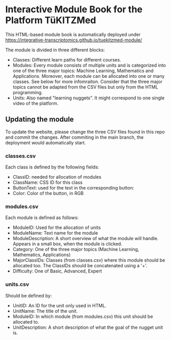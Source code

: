 # Interactive Module Book for the Platform TüKITZMed

This HTML-based module book is automatically deployed under https://integrative-transcriptomics.github.io/tuekitzmed-module/

The module is divided in three different blocks:

- Classes: Different learn paths for different courses. 
- Modules: Every module consists of multiple units and is categorized into one of the three major topics: Machine Learning, Mathematics and Applications. Moreover, each module can be allocated into one or many classes. See below for more infomraiton. Consider that the three major topics cannot be adapted from the CSV files but only from the HTML programming. 
- Units: Also named "learning nuggets". It might correspond to one single video of the platform. 

## Updating the module

To update the website, please change the three CSV files found in this repo and commit the changes. After commiting in the main branch, the deployment would automatically start. 

### classes.csv

Each class is defined by the following fields:
- ClassID: needed for allocation of modules
- ClassName: CSS ID for this class
- ButtonText: used for the text in the corresponding button:
- Color: Color of the button, in RGB

### modules.csv

Each module is defined as follows:

- ModuleID: Used for the allocation of units
- ModuleName: Text name for the module
- ModuleDescription: A short overview of what the module will handle. Appears in a small box, when the module is clicked.
- Category: One of the three major topics (Machine Learning, Mathematics, Applications)
- MajorClassIDs: Classes (from classes.csv) where this module should be allocated too. The ClassIDs should be concatenated using a '+'.
- Difficulty: One of Basic, Advanced, Expert


### units.csv

Should be defined by:

- UnitID: An ID for the unit only used in HTML. 
- UnitName: The title of the unit.
- ModuleID: In which module (from modules.csv) this unit should be allocated to. 
- UnitDescription: A short description of what the goal of the nugget unit is. 


